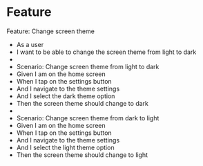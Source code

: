 # Feature

Feature: Change screen theme
*   As a user
*   I want to be able to change the screen theme from light to dark
* 
* Scenario: Change screen theme from light to dark
*   Given I am on the home screen
*   When I tap on the settings button
*   And I navigate to the theme settings
*   And I select the dark theme option
*   Then the screen theme should change to dark
* 
* Scenario: Change screen theme from dark to light
*   Given I am on the home screen
*   When I tap on the settings button
*   And I navigate to the theme settings
*   And I select the light theme option
*   Then the screen theme should change to light